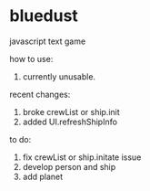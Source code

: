 # bluedust
javascript text game

how to use:
1. currently unusable.

recent changes:
1. broke crewList or ship.init
2. added UI.refreshShipInfo

to do:
1. fix crewList or ship.initate issue
2. develop person and ship
3. add planet